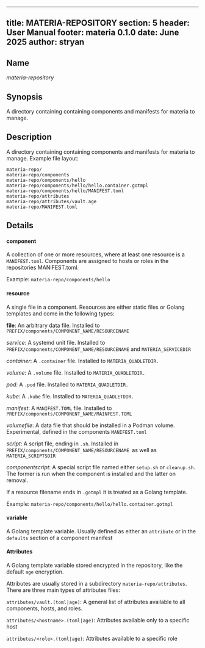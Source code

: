 
---
title: MATERIA-REPOSITORY
section: 5
header: User Manual
footer: materia 0.1.0
date: June 2025
author: stryan
---

## Name
*materia-repository*

## Synopsis

A directory containing containing components and manifests for materia to manage.

## Description

A directory containing containing components and manifests for materia to manage. Example file layout:

```
materia-repo/
materia-repo/components
materia-repo/components/hello
materia-repo/components/hello/hello.container.gotmpl
materia-repo/components/hello/MANIFEST.toml
materia-repo/attributes
materia-repo/attributes/vault.age
materia-repo/MANIFEST.toml
```

## Details

#### **component**

A collection of one or more resources, where at least one resource is a `MANIFEST.toml`. Components are assigned to hosts or roles in the repositories MANIFEST.toml.

   Example: `materia-repo/components/hello`

#### **resource**

A single file in a component. Resources are either static files or Golang templates and come in the following types:

   **file**: An arbitrary data file. Installed to `PREFIX/components/COMPONENT_NAME/RESOURCENAME`

   *service*: A systemd unit file. Installed to `PREFIX/components/COMPONENT_NAME/RESOURCENAME` and `MATERIA_SERVICEDIR`

   *container*: A `.container` file. Installed to `MATERIA_QUADLETDIR.`

   *volume*: A `.volume` file. Installed to `MATERIA_QUADLETDIR.`

   *pod*: A `.pod` file. Installed to `MATERIA_QUADLETDIR.`

   *kube*: A `.kube` file. Installed to `MATERIA_QUADLETDIR.`

   *manifest*: A `MANIFEST.TOML` file. Installed to `PREFIX/components/COMPONENT_NAME/MAINFEST.TOML`

   *volumefile*: A data file that should be installed in a Podman volume. Experimental, defined in the components `MANIFEST.toml`

   *script*: A script file, ending in `.sh`. Installed in `PREFIX/components/COMPONENT_NAME/RESOURCENAME `as well as `MATERIA_SCRIPTSDIR`

   *componentscript*: A special script file named either `setup.sh` or `cleanup.sh`. The former is run when the component is installed and the latter on removal.

   If a resource filename ends in `.gotmpl` it is treated as a Golang template.

   Example: `materia-repo/components/hello/hello.container.gotmpl`

#### **variable**

A Golang template variable. Usually defined as either an `attribute` or in the `defaults` section of a component manifest

#### **Attributes**

A Golang template variable stored encrypted in the repository, like the default `age` encryption.

   Attributes are usually stored in a subdirectory `materia-repo/attributes`. There are three main types of attributes files:

   `attributes/vault.(toml|age)`: A general list of attributes available to all components, hosts, and roles.

   `attributes/<hostname>.(toml|age)`: Attributes available only to a specific host

   `attributes/<role>.(toml|age)`: Attributes available to a specific role

